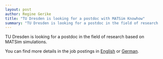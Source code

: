 ```yaml
---
layout: post
author: Regine Gerike
title: "TU Dresden is looking for a postdoc with MATSim Knowhow"
summary: "TU Dresden is looking for a postdoc in the field of research based on MATSim simulations."
---
```


TU Dresden is looking for a postdoc in the field of research based on MATSim simulations.
 
You can find more details in the job postings in [English](https://tu-dresden.de/vacancy/11367) or [German](https://tu-dresden.de/stellenausschreibung/11367).
